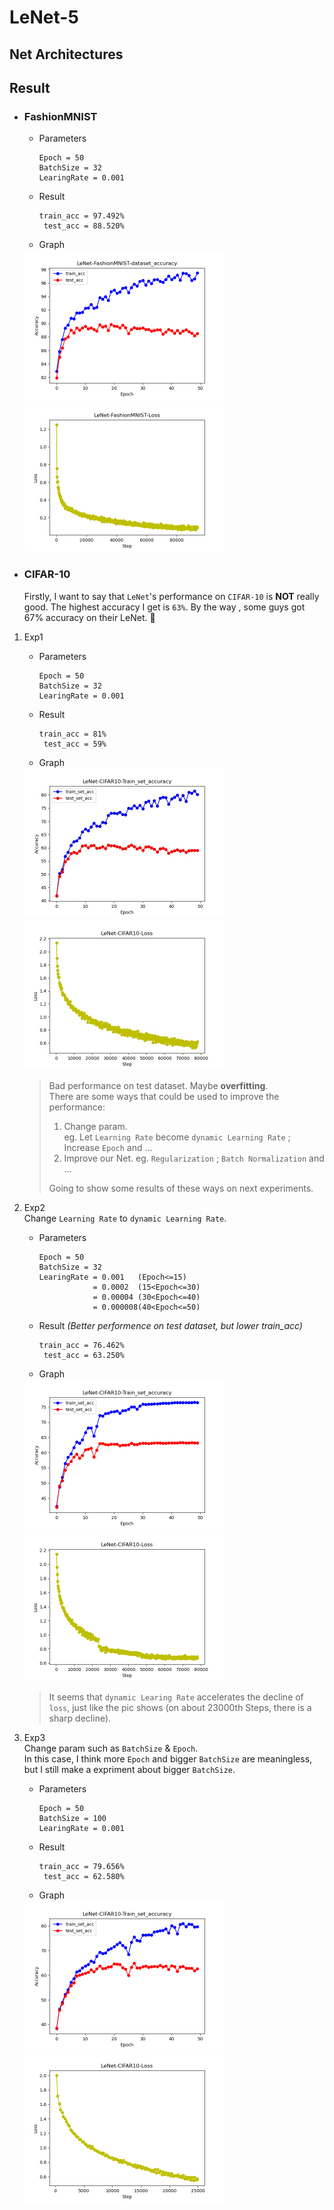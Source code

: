 # LeNet-5

## Net Architectures


## Result
- ### FashionMNIST
    - Parameters
        ```
        Epoch = 50
        BatchSize = 32
        LearingRate = 0.001 
        ```
    - Result
        ```
        train_acc = 97.492%
         test_acc = 88.520%
        ```
    - Graph  
    <img src="./pic/fm_acc_exp1.png" style="zoom:50%"/>
    <img src="./pic/fm_loss_exp1.png" style="zoom:50%"/>


- ### CIFAR-10  
    Firstly, I want to say that `LeNet`'s performance on `CIFAR-10` is **NOT** really good. The highest accuracy I get is `63%`. By the way , some guys got 67% accuracy on their LeNet. 🤪
1. Exp1
    - Parameters
        ```
        Epoch = 50
        BatchSize = 32
        LearingRate = 0.001
        ```
    - Result
        ```
        train_acc = 81%
         test_acc = 59%
        ```
    - Graph   
    <img src="./pic/cf_acc_exp1.jpg" style="zoom:50%"/>
    <img src="./pic/cf_loss_exp1.jpg" style="zoom:50%"/>  
      

    > Bad performance on test dataset. Maybe **overfitting**.  
    > There are some ways that could be used to improve the performance:
    >   1. Change param.  
    > eg. Let `Learning Rate` become `dynamic Learning Rate` ; Increase `Epoch` and ...  
    >   2. Improve our Net. eg. `Regularization` ; `Batch Normalization` and ...  
    >   
    > Going to show some results of these ways on next experiments.

2. Exp2  
    Change `Learning Rate` to `dynamic Learning Rate`.  
    - Parameters
        ```
        Epoch = 50
        BatchSize = 32
        LearingRate = 0.001   (Epoch<=15)
                    = 0.0002  (15<Epoch<=30)
                    = 0.00004 (30<Epoch<=40)
                    = 0.000008(40<Epoch<=50)
        ```
    - Result *(Better performence on test dataset, but lower train_acc)*
        ```
        train_acc = 76.462%
         test_acc = 63.250%
        ```
    - Graph   
    <img src="./pic/cf_acc_exp2.png" style="zoom:50%"/>
    <img src="./pic/cf_loss_exp2.png" style="zoom:50%"/>

    > It seems that `dynamic Learing Rate` accelerates the decline of `loss`, just like the pic shows (on about 23000th Steps, there is a sharp decline). 

3. Exp3  
    Change param such as `BatchSize` & `Epoch`.  
    In this case, I think more `Epoch` and bigger `BatchSize` are meaningless, but I still make a expriment about bigger `BatchSize`.
    - Parameters
        ```
        Epoch = 50
        BatchSize = 100
        LearingRate = 0.001
        ```
    - Result
        ```
        train_acc = 79.656%
         test_acc = 62.580%
        ```
    - Graph  
    <img src="./pic/cf_acc_exp3.png" style="zoom:50%"/>
    <img src="./pic/cf_loss_exp3.png" style="zoom:50%"/>






        
